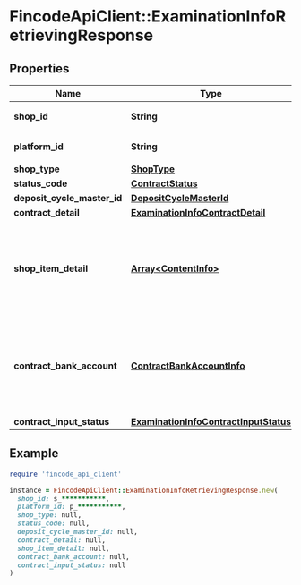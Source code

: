 # FincodeApiClient::ExaminationInfoRetrievingResponse

## Properties

| Name | Type | Description | Notes |
| ---- | ---- | ----------- | ----- |
| **shop_id** | **String** | ショップID（テナント）  | [optional] |
| **platform_id** | **String** | プラットフォームID  | [optional] |
| **shop_type** | [**ShopType**](ShopType.md) |  | [optional] |
| **status_code** | [**ContractStatus**](ContractStatus.md) |  | [optional] |
| **deposit_cycle_master_id** | [**DepositCycleMasterId**](DepositCycleMasterId.md) |  | [optional] |
| **contract_detail** | [**ExaminationInfoContractDetail**](ExaminationInfoContractDetail.md) |  | [optional] |
| **shop_item_detail** | [**Array&lt;ContentInfo&gt;**](ContentInfo.md) | ショップ 取扱商材情報\\ \\ fincodeに登録されているショップの取扱商材情報  | [optional] |
| **contract_bank_account** | [**ContractBankAccountInfo**](ContractBankAccountInfo.md) | 銀行口座情報\\ \\ fincode上での売上入金を受け取るための銀行口座情報  | [optional] |
| **contract_input_status** | [**ExaminationInfoContractInputStatus**](ExaminationInfoContractInputStatus.md) |  | [optional] |

## Example

```ruby
require 'fincode_api_client'

instance = FincodeApiClient::ExaminationInfoRetrievingResponse.new(
  shop_id: s_***********,
  platform_id: p_***********,
  shop_type: null,
  status_code: null,
  deposit_cycle_master_id: null,
  contract_detail: null,
  shop_item_detail: null,
  contract_bank_account: null,
  contract_input_status: null
)
```

